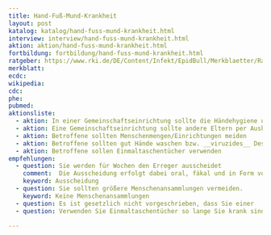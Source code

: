 ```yaml
---
title: Hand-Fuß-Mund-Krankheit
layout: post
katalog: katalog/hand-fuss-mund-krankheit.html
interview: interview/hand-fuss-mund-krankheit.html
aktion: aktion/hand-fuss-mund-krankheit.html
fortbildung: fortbildung/hand-fuss-mund-krankheit.html
ratgeber: https://www.rki.de/DE/Content/Infekt/EpidBull/Merkblaetter/Ratgeber_HFMK.html
merkblatt:
ecdc:
wikipedia:
cdc:
phe:
pubmed:
aktionsliste:
  - aktion: In einer Gemeinschaftseinrichtung sollte die Händehygiene und die Oberflächendesinfektion intensiviert werden
  - aktion: Eine Gemeinschaftseinrichtung sollte andere Eltern per Aushang darüber informieren, dass ihr Kind ggf. an Hand-Fuß-Mund erkrankt
  - aktion: Betroffene sollten Menschenmengen/Einrichtungen meiden
  - aktion: Betroffene sollten gut Hände waschen bzw. __viruzides__ Desinfektionsmittel verwenden
  - aktion: Betroffene sollen Einmaltaschentücher verwenden
empfehlungen:
  - question: Sie werden für Wochen den Erreger ausscheidet
    comment:  Die Ausscheidung erfolgt dabei oral, fäkal und in Form von Tröpfchen)
    keyword: Ausscheidung
  - question: Sie sollten größere Menschenansammlungen vermeiden.
    keyword: Keine Menschenansammlungen
  - question: Es ist gesetzlich nicht vorgeschrieben, dass Sie einer   Gemeinschaftseinrichtung fernbleiben, es kann aber eine Weiterverbreitung   verlangsamen.
  - question: Verwenden Sie Einmaltaschentücher so lange Sie krank sind.

---
```

